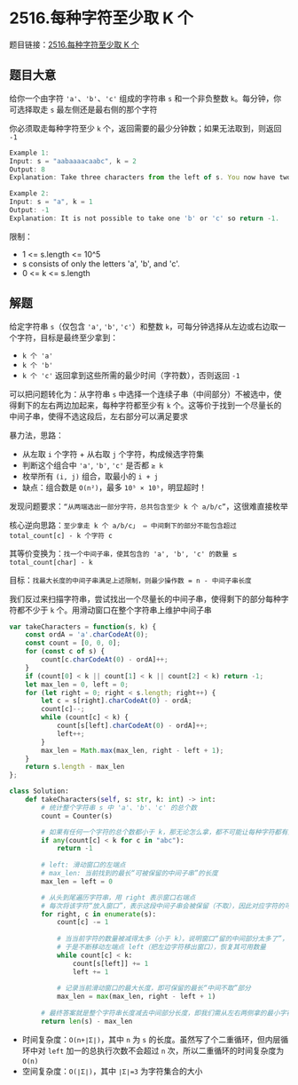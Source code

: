 # 2516.每种字符至少取 K 个

题目链接：[2516.每种字符至少取 K 个](https://leetcode.cn/problems/take-k-of-each-character-from-left-and-right/)

## 题目大意

给你一个由字符 `'a'`、`'b'`、`'c'` 组成的字符串 `s` 和一个非负整数 `k`。每分钟，你可选择取走 `s` 最左侧还是最右侧的那个字符

你必须取走每种字符至少 `k` 个，返回需要的最少分钟数；如果无法取到，则返回 `-1` 

```js
Example 1:
Input: s = "aabaaaacaabc", k = 2
Output: 8
Explanation: Take three characters from the left of s. You now have two 'a' characters, and one 'b' character. Take five characters from the right of s. You now have four 'a' characters, two 'b' characters, and two 'c' characters. A total of 3 + 5 = 8 minutes is needed. It can be proven that 8 is the minimum number of minutes needed.

Example 2:
Input: s = "a", k = 1
Output: -1
Explanation: It is not possible to take one 'b' or 'c' so return -1.
```

限制：
- 1 <= s.length <= 10^5
- s consists of only the letters 'a', 'b', and 'c'.
- 0 <= k <= s.length

## 解题

给定字符串 `s`（仅包含 `'a'`, `'b'`, `'c'`）和整数 `k`，可每分钟选择从左边或右边取一个字符，目标是最终至少拿到：
- `k 个 'a'`
- `k 个 'b'`
- `k 个 'c'`
返回拿到这些所需的最少时间（字符数），否则返回 `-1`

可以把问题转化为：从字符串 `s` 中选择一个连续子串（中间部分）不被选中，使得剩下的左右两边加起来，每种字符都至少有 `k` 个。这等价于找到一个尽量长的中间子串，使得不选这段后，左右部分可以满足要求

暴力法，思路：
- 从左取 `i` 个字符 + 从右取 `j` 个字符，构成候选字符集
- 判断这个组合中 `'a'`, `'b'`, `'c'` 是否都 `≥ k`
- 枚举所有 `(i, j)` 组合，取最小的 `i + j`
- 缺点：组合数是 `O(n²)`，最多 `10⁵ × 10⁵`，明显超时！

发现问题要求：`“从两端选出一部分字符，总共包含至少 k 个 a/b/c”`，这很难直接枚举

核心逆向思路：`至少拿走 k 个 a/b/c」 ⇔ 中间剩下的部分不能包含超过 total_count[c] - k 个字符 c`

其等价变换为：`找一个中间子串，使其包含的 'a', 'b', 'c' 的数量 ≤ total_count[char] - k`

目标：`找最大长度的中间子串满足上述限制，则最少操作数 = n - 中间子串长度`

我们反过来扫描字符串，尝试找出一个尽量长的中间子串，使得剩下的部分每种字符都不少于 `k` 个。用滑动窗口在整个字符串上维护中间子串

```js
var takeCharacters = function(s, k) {
    const ordA = 'a'.charCodeAt(0);
    const count = [0, 0, 0];
    for (const c of s) {
        count[c.charCodeAt(0) - ordA]++; 
    }
    if (count[0] < k || count[1] < k || count[2] < k) return -1; 
    let max_len = 0, left = 0;
    for (let right = 0; right < s.length; right++) {
        let c = s[right].charCodeAt(0) - ordA;
        count[c]--; 
        while (count[c] < k) { 
            count[s[left].charCodeAt(0) - ordA]++; 
            left++;
        }
        max_len = Math.max(max_len, right - left + 1);
    }
    return s.length - max_len
};
```
```python
class Solution:
    def takeCharacters(self, s: str, k: int) -> int:
        # 统计整个字符串 s 中 'a'、'b'、'c' 的总个数
        count = Counter(s) 

        # 如果有任何一个字符的总个数都小于 k，那无论怎么拿，都不可能让每种字符都有至少 k 个。直接返回 -1
        if any(count[c] < k for c in "abc"):
            return -1
        
        # left: 滑动窗口的左端点
        # max_len: 当前找到的最长“可被保留的中间子串”的长度
        max_len = left = 0

        # 从头到尾遍历字符串，用 right 表示窗口右端点
        # 每次将该字符“放入窗口”，表示这段中间子串会被保留（不取），因此对应字符的可取数量要减 1
        for right, c in enumerate(s):
            count[c] -= 1
            
            # 当当前字符的数量被减得太多（小于 k），说明窗口“留的中间部分太多了”，这会导致左右部分不够用
            # 于是不断移动左端点 left（把左边字符移出窗口），恢复其可用数量
            while count[c] < k:
                count[s[left]] += 1
                left += 1
            
            # 记录当前滑动窗口的最大长度，即可保留的最长“中间不取”部分
            max_len = max(max_len, right - left + 1)
        
        # 最终答案就是整个字符串长度减去中间部分长度，即我们需从左右两侧拿的最小字符数
        return len(s) - max_len
```

- 时间复杂度：`O(n+∣Σ∣)`，其中 `n` 为 `s` 的长度。虽然写了个二重循环，但内层循环中对 `left` 加一的总执行次数不会超过 `n` 次，所以二重循环的时间复杂度为 `O(n)`
- 空间复杂度：`O(∣Σ∣)`，其中 `∣Σ∣=3` 为字符集合的大小


